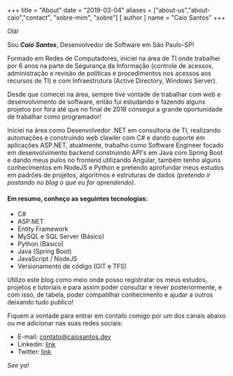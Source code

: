 +++
title = "About"
date = "2019-03-04"
aliases = ["about-us","about-caio","contact", "sobre-mim", "sobre"]
[ author ]
  name = "Caio Santos"
+++


Olá!

Sou _**Caio Santos**_, Desenvolvedor de Software em São Paulo-SP!

Formado em Redes de Computadores, iniciei na área de TI onde trabalhei por 6 anos na parte de Segurança da Informação (controle de acessos, administração e revisão de políticas e procedimentos nos acessos aos recursos de TI) e com Infraestrutura (Active Directory, Windows Server).

Desde que comecei na área, sempre tive vontade de trabalhar com web e desenvolvimento de software, então fui estudando e fazendo alguns projetos por fora até que no final de 2018 consegui a grande oportunidade de trabalhar como programador!

Iniciei na área como Desenvolvedor .NET em consultoria de TI, realizando automações e construindo web clawler com C# e dando suporte em aplicações ASP.NET, atualmente, trabalho como Software Engineer focado em desenvolvimento backend construindo API's em Java com Spring Boot e dando meus pulos no frontend utilizando Angular, também tenho alguns conhecimentos em NodeJS e Python e pretendo aprofundar meus estudos em padrões de projetos, algoritmos e estruturas de dados _(pretendo ir postando no blog o que eu for aprendendo)_.

#### Em resumo, conheço as seguintes tecnologias: 

+ C#
+ ASP.NET
+ Entity Framework
+ MySQL e SQL Server (Básico)
+ Python (Básico)
+ Java (Spring Boot)
+ JavaScript / NodeJS
+ Versionamento de código (GIT e TFS)

Utilizo este blog como meio onde posso registratar os meus estudos, projetos e tutoriais e para assim poder consultar e rever posteriormente, e com isso, de tabela, poder compatilhar conhecimento e ajudar a outros deixando tudo publico!

Fiquem a vontade para entrar em contato comigo por um dos canais abaixo ou me adicionar nas suas redes sociais:

+ E-mail: [contato@caiosantos.dev](mailto:contato@caiosantos.dev)
+ Linkedin: [link](https://www.linkedin.com/in/caio-css/)
+ Twitter: [link](https://twitter.com/caio687)



_See ya!_


  